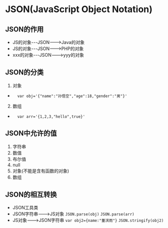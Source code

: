     
# JSON(JavaScript Object Notation)
## JSON的作用
- JS的对象---JSON--->Java的对象
- JS的对象---JSON--->PHP的对象
- xxx的对象---JSON--->yyy的对象
## JSON的分类
1. 对象
- `   var obj='{"name":"孙悟空","age":18,"gender":"男"}'   `
2. 数组
- `   var arr='{1,2,3,"hello",true}'                      `
## JSON中允许的值
1. 字符串
2. 数值
3. 布尔值
4. null
5. 对象(不能是含有函数的对象)
6. 数组
## JSON的相互转换
- JSON工具类
- JSON字符串--->JS对象 `JSON.parse(obj)` `JSON.parse(arr)`
- JS对象--->JSON字符串  ` var obj2={name:"董滨雨"} `   ` JSON.stringify(obj2) ` 
